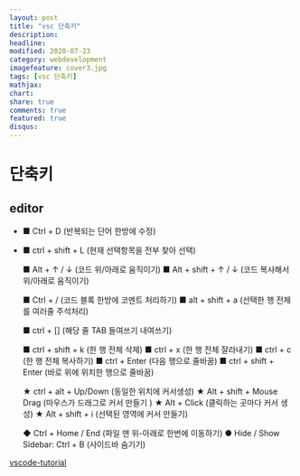 ```yaml
---
layout: post
title: "vsc 단축키"
description: 
headline: 
modified: 2020-07-23
category: webdevelopment
imagefeature: cover3.jpg
tags: [vsc 단축키]
mathjax: 
chart: 
share: true
comments: true
featured: true
disqus:
---
```


# 단축키

## editor

- ■ Ctrl + D (반복되는 단어 한방에 수정)
- ■ ctrl + shift + L  (현재 선택항목을 전부 찾아 선택)

    ■ Alt + ↑ / ↓ (코드 위/아래로 움직이기)
    ■ Alt + shift + ↑ / ↓ (코드 복사해서 위/아래로 움직이기)

    ■ Ctrl + / (코드 블록 한방에 코멘트 처리하기)
    ■ alt + shift + a (선택한 행 전체를 여러줄 주석처리)

    ■ ctrl + [] (해당 줄 TAB 들여쓰기 내여쓰기)

    ■ ctrl + shift + k (한 행 전체 삭제)
    ■ ctrl + x (한 행 전체 잘라내기)
    ■ ctrl + c (한 행 전체 복사하기)
    ■ ctrl + Enter (다음 행으로 줄바꿈)
    ■ ctrl + shift + Enter (바로 위에 위치한 행으로 줄바꿈)

    ★ ctrl + alt + Up/Down (동일한 위치에 커서생성)
    ★ Alt + shift + Mouse Drag (마우스가 드래그로 커서 만들기 )
    ★ Alt + Click (클릭하는 곳마다 커서 생성)
    ★ Alt + shift + i (선택된 영역에 커서 만들기)

    ◆ Ctrl + Home / End (파일 맨 위-아래로 한번에 이동하기)
    ● Hide / Show Sidebar: Ctrl + B (사이드바 숨기기)


[vscode-tutorial](https://demun.github.io/vscode-tutorial/shortcuts/)
